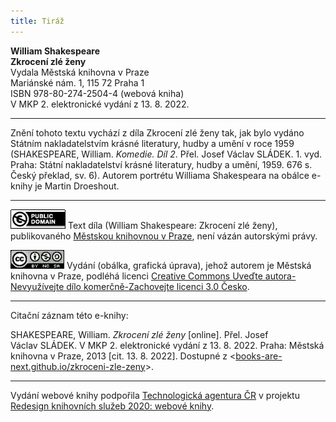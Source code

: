 ```yaml
---
title: Tiráž
---
```


**William Shakespeare**  
**Zkrocení zlé ženy**  
Vydala Městská knihovna v Praze  
Mariánské nám. 1, 115 72 Praha 1  
ISBN 978-80-274-2504-4 (webová kniha)  
V MKP 2. elektronické vydání z 13. 8. 2022.

***

Znění tohoto textu vychází z díla Zkrocení zlé ženy tak, jak bylo vydáno Státním nakladatelstvím krásné literatury, hudby a umění v roce 1959 (SHAKESPEARE, William. _Komedie. Díl 2_. Přel. Josef Václav SLÁDEK. 1. vyd. Praha: Státní nakladatelství krásné literatury, hudby a umění, 1959. 676 s. Český překlad, sv. 6).
Autorem portrétu Williama Shakespeara na obálce e-knihy je Martin Droeshout.

***

[![](./resources/image001.jpg)](http://creativecommons.org/publicdomain/mark/1.0/deed.cs)
Text díla (William Shakespeare: Zkrocení zlé ženy), publikovaného [Městskou knihovnou v Praze](http://www.mlp.cz/), není vázán autorskými právy.

[![](./resources/image002.jpg)](http://creativecommons.org/licenses/by-nc-sa/3.0/cz/)
Vydání (obálka, grafická úprava), jehož autorem je Městská knihovna v Praze, podléhá licenci [Creative Commons Uveďte autora-Nevyužívejte dílo komerčně-Zachovejte licenci 3.0 Česko](http://creativecommons.org/licenses/by-nc-sa/3.0/cz/).

***

Citační záznam této e-knihy:

SHAKESPEARE, William. _Zkrocení zlé ženy_ \[online\]. Přel. Josef Václav SLÁDEK. V MKP 2. elektronické vydání z 13. 8. 2022. Praha: Městská knihovna v Praze, 2013 \[cit. 13. 8. 2022]. Dostupné z <[books-are-next.github.io/zkroceni-zle-zeny](https://books-are-next.github.io/zkroceni-zle-zeny/)>.

***

Vydání webové knihy podpořila [Technologická agentura ČR](https://www.tacr.cz/) v projektu [Redesign knihovních služeb 2020: webové knihy](https://starfos.tacr.cz/cs/project/TL04000391).